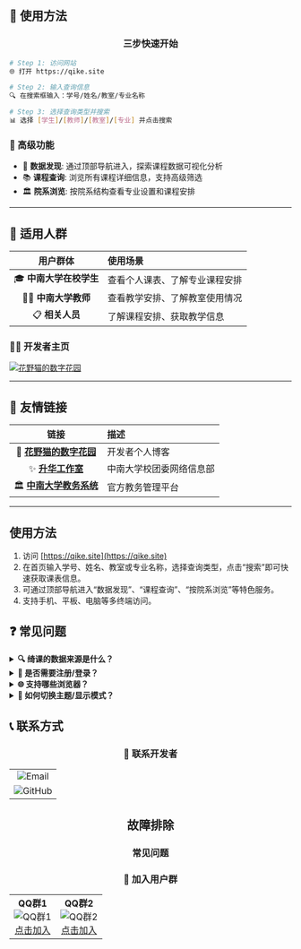 ## 🚀 使用方法

<div align="center">

### 三步快速开始

</div>

```bash
# Step 1: 访问网站
🌐 打开 https://qike.site

# Step 2: 输入查询信息
🔍 在搜索框输入：学号/姓名/教室/专业名称

# Step 3: 选择查询类型并搜索  
📊 选择 [学生]/[教师]/[教室]/[专业] 并点击搜索
```



### 🎯 高级功能

- 🔄 **数据发现**: 通过顶部导航进入，探索课程数据可视化分析
- 📚 **课程查询**: 浏览所有课程详细信息，支持高级筛选
- 🏛️ **院系浏览**: 按院系结构查看专业设置和课程安排

---

## 👥 适用人群

<div align="center">

| 用户群体 | 使用场景 |
|:--------:|:---------|
| 🎓 **中南大学在校学生** | 查看个人课表、了解专业课程安排 |
| 👨‍🏫 **中南大学教师** | 查看教学安排、了解教室使用情况 |
| 📋 **相关人员** | 了解课程安排、获取教学信息 |

</div>



### 👨‍💻 开发者主页

[![花野猫的数字花园](https://img.shields.io/badge/🌸_花野猫的数字花园-Visit-FF6B6B?style=for-the-badge)](https://huayemao.run/)

</div>

---

## 🔗 友情链接

<div align="center">

| 链接 | 描述 |
|:----:|:-----|
| 🌸 [**花野猫的数字花园**](https://huayemao.run/) | 开发者个人博客 |
| ✨ [**升华工作室**](https://www.54sher.com/) | 中南大学校团委网络信息部 |
| 🏛️ [**中南大学教务系统**](http://csujwc.its.csu.edu.cn/) | 官方教务管理平台 |

</div>

---


## 使用方法

1. 访问 [https://qike.site](https://qike.site)
2. 在首页输入学号、姓名、教室或专业名称，选择查询类型，点击“搜索”即可快速获取课表信息。
3. 可通过顶部导航进入“数据发现”、“课程查询”、“按院系浏览”等特色服务。
4. 支持手机、平板、电脑等多终端访问。

## ❓ 常见问题

<details>
<summary><strong>🔍 绮课的数据来源是什么？</strong></summary>

> 📊 数据来源于中南大学教务系统。
>
> ⚠️ **重要提示**: 数据仅供参考，具体以[官方教务系统](http://csujwc.its.csu.edu.cn/)为准。

</details>

<details>
<summary><strong>🔐 是否需要注册/登录？</strong></summary>

> ✅ **完全免费开放** - 无需注册和登录，所有功能均可直接使用！

</details>

<details>
<summary><strong>🌐 支持哪些浏览器？</strong></summary>

> 支持所有主流浏览器：
>
> - ✅ Chrome (推荐)
> - ✅ Edge
> - ✅ Safari
> - ✅ Firefox
> - ✅ 移动端浏览器

</details>

<details>
<summary><strong>🎨 如何切换主题/显示模式？</strong></summary>

> 🌙 页面右上角可切换深色/浅色主题
>
> 📅 课表页面支持多种显示模式：
>
> - 时间显示 ↔️ 序号显示
> - 显示周末 ↔️ 隐藏周末

</details>

## 📞 联系方式

<div align="center">

### 🤝 联系开发者

<table>
<tr>
<td align="center">
<img src="https://img.shields.io/badge/Email-huayemao4o@outlook.com-D14836?style=for-the-badge&logo=gmail&logoColor=white" alt="Email"/>
</td>
</tr>
<tr>
<td align="center">
<img src="https://img.shields.io/badge/GitHub-huayemao-181717?style=for-the-badge&logo=github" alt="GitHub"/>
</td>
</tr>
</table>

## 故障排除

### 常见问题

<!-- TODO -->


### 💬 加入用户群

<table>
<tr>
<td align="center">
<strong>QQ群1</strong><br>
<img src="https://img.shields.io/badge/QQ群-1157682866-1EBAFC?style=for-the-badge&logo=tencentqq" alt="QQ群1"/><br>
<a href="https://qm.qq.com/q/Z8tLiFJzCk">点击加入</a>
</td>
<td align="center">
<strong>QQ群2</strong><br>
<img src="https://img.shields.io/badge/QQ群-892360730-1EBAFC?style=for-the-badge&logo=tencentqq" alt="QQ群2"/><br>
<a href="https://qm.qq.com/q/dSso71mByM">点击加入</a>
</td>
</tr>
</table>
